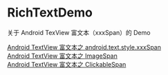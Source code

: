 # RichTextDemo
关于 Android TexView 富文本（xxxSpan）的 Demo

[Android TextView 富文本之 android.text.style.xxxSpan](https://juejin.im/post/5c7b40fee51d453ecd04a23c)  
[Android TextView 富文本之 ImageSpan](https://juejin.im/post/5c7d2267e51d45523b0f72a6)  
[Android TextView 富文本之 ClickableSpan](https://juejin.im/post/5c84902ce51d453ce668b750)
